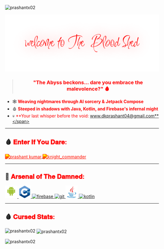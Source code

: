 

<p align="left">
  <img src="https://komarev.com/ghpvc/?username=prashantx02&label=Souls%20Claimed&color=red&style=flat" alt="prashantx02" />
</p>

<p align="center">
  <img src = "welcome to The Blood Shed.png" />
</p>

<blockquote>
  <h3 align="center" style="color: red;">"The Abyss beckons... dare you embrace the malevolence?" 🩸</h3>
</blockquote>

- 🕸️ <span style="color: red;">**Weaving nightmares through AI sorcery & Jetpack Compose**</span>
- 🩸 <span style="color: red;">**Steeped in shadows with Java, Kotlin, and Firebase's infernal might**</span>
- 💀 <span style="color: red;">**Your last whisper before the void: www.dkprashant04@gmail.com**</span>

---

## 🩸 <span style="color: red;">𝐄𝐧𝐭𝐞𝐫 𝐈𝐟 𝐘𝐨𝐮 𝐃𝐚𝐫𝐞:</span>
<p align="left">
  <a href="https://linkedin.com/in/prashant-kumar" target="blank">
    <img align="center" src="https://raw.githubusercontent.com/rahuldkjain/github-profile-readme-generator/master/src/images/icons/Social/linked-in-alt.svg" alt="prashant kumar" height="30" width="40" style="filter: invert(12%) sepia(97%) saturate(7500%) hue-rotate(360deg) brightness(100%) contrast(100%);"/>
  </a>
  <a href="https://www.leetcode.com/knight_commander" target="blank">
    <img align="center" src="https://raw.githubusercontent.com/rahuldkjain/github-profile-readme-generator/master/src/images/icons/Social/leet-code.svg" alt="knight_commander" height="30" width="40" style="filter: invert(12%) sepia(97%) saturate(7500%) hue-rotate(360deg) brightness(100%) contrast(100%);"/>
  </a>
</p>

---

## 🔪 <span style="color: red;">𝐀𝐫𝐬𝐞𝐧𝐚𝐥 𝐨𝐟 𝐓𝐡𝐞 𝐃𝐚𝐦𝐧𝐞𝐝:</span>

<p align="left">
  <a href="https://developer.android.com" target="_blank" rel="noreferrer">
    <img src="https://raw.githubusercontent.com/devicons/devicon/master/icons/android/android-original-wordmark.svg" alt="android" width="40" height="40"/>
  </a>
  <a href="https://www.w3schools.com/cpp/" target="_blank" rel="noreferrer">
    <img src="https://raw.githubusercontent.com/devicons/devicon/master/icons/cplusplus/cplusplus-original.svg" alt="cplusplus" width="40" height="40"/>
  </a>
  <a href="https://firebase.google.com/" target="_blank" rel="noreferrer">
    <img src="https://www.vectorlogo.zone/logos/firebase/firebase-icon.svg" alt="firebase" width="40" height="40"/>
  </a>
  <a href="https://git-scm.com/" target="_blank" rel="noreferrer">
    <img src="https://www.vectorlogo.zone/logos/git-scm/git-scm-icon.svg" alt="git" width="40" height="40"/>
  </a>
  <a href="https://www.java.com" target="_blank" rel="noreferrer">
    <img src="https://raw.githubusercontent.com/devicons/devicon/master/icons/java/java-original.svg" alt="java" width="40" height="40"/>
  </a>
  <a href="https://kotlinlang.org" target="_blank" rel="noreferrer">
    <img src="https://www.vectorlogo.zone/logos/kotlinlang/kotlinlang-icon.svg" alt="kotlin" width="40" height="40"/>
  </a>
</p>

---

## 🩸 <span style="color: red;">𝐂𝐮𝐫𝐬𝐞𝐝 𝐒𝐭𝐚𝐭𝐬:</span>
<p><img align="left" src="https://github-readme-stats.vercel.app/api/top-langs?username=prashantx02&show_icons=true&locale=en&layout=compact&theme=dark&hide_border=true&title_color=red&langs_count=8&custom_title=Most%20Used%20Languages&bg_color=0d1117&text_color=ffffff&border_color=30363d&bar_color=red&bar_color_secondary=white" alt="prashantx02" /></p>

<p>&nbsp;<img align="center" src="https://github-readme-stats.vercel.app/api?username=prashantx02&show_icons=true&locale=en&theme=dark&hide_border=true&title_color=red" alt="prashantx02" /></p>

<p><img align="center" src="https://github-readme-streak-stats.herokuapp.com/?user=prashantx02&theme=dark&hide_border=true&fire=red&ring=red" alt="prashantx02" /></p>
